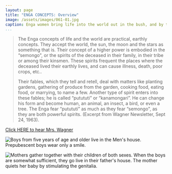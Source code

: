 ```yaml
---
layout: page
title: "ENGA CONCEPTS: Overview"
image: /assets/images/061-01.jpg
caption: Enga women bring life into the world out in the bush, and by themselves. The newborn in this photo is only hours old.
...
```




> The Enga concepts of life and the world are practical, earthly concepts.
> They accept the world, the sun, the moon and the stars as something that
> is. Their concept of a higher power is embodied in the “semongo", or the
> spirits of the deceased in their family, in their tribe or among their
> kinsmen. These spirits frequent the places where the deceased lived their
> earthly lives, and can cause illness, death, poor crops, etc..
>
> Their fables, which they tell and retell, deal with matters like planting
> gardens, gathering of produce from the garden, cooking food, eating food,
> or marrying, to name a few. Another type of spirit enters into these fables;
> he is called “putututi” or “kanamongari”. He can change his form and
> become human, an animal, an insect, a bird, or even a tree. The Enga fear
> “putututi” as much as they fear “semongo", as they are both powerful spirits.
> (Excerpt from Wagner Newsletter, Sept 24, 1963).

[Click HERE to hear Mrs. Wagner](audio/060-001.mp3)


![Boys from five years of age and older live in the Men's house.  Prepubescent boys wear only a smile.](/assets/images/061-02.jpg)

![Mothers gather together with their children of both sexes. When the boys are somewhat sufficient, they go live in their father's house.  The mother quiets her baby by stimulating the genitalia.](/assets/images/061-03.jpg) 

